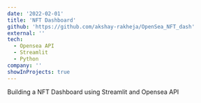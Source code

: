```yaml
---
date: '2022-02-01'
title: 'NFT Dashboard'
github: 'https://github.com/akshay-rakheja/OpenSea_NFT_dash'
external: ''
tech:
  - Opensea API
  - Streamlit
  - Python
company: ''
showInProjects: true
---
```


Building a NFT Dashboard using Streamlit and Opensea API
